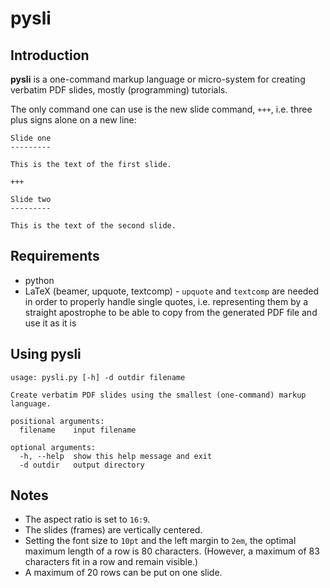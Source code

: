 # pysli

## Introduction

**pysli** is a one-command markup language or micro-system for creating verbatim PDF slides, mostly (programming) tutorials.

The only command one can use is the new slide command, `+++`, i.e. three plus signs alone on a new line:

```
Slide one
---------

This is the text of the first slide.

+++

Slide two
---------

This is the text of the second slide. 

```

## Requirements

* python
* LaTeX (beamer, upquote, textcomp) - `upquote` and `textcomp` are needed in order to properly handle single quotes, 
i.e. representing them by a straight apostrophe to be able to copy from the generated PDF file and use it as it is


## Using pysli

```
usage: pysli.py [-h] -d outdir filename

Create verbatim PDF slides using the smallest (one-command) markup language.

positional arguments:
  filename    input filename

optional arguments:
  -h, --help  show this help message and exit
  -d outdir   output directory
```

## Notes

* The aspect ratio is set to `16:9`.
* The slides (frames) are vertically centered.
* Setting the font size to `10pt` and the left margin to `2em`, the optimal maximum length of a row is 80 characters. 
(However, a maximum of 83 characters fit in a row and remain visible.) 
* A maximum of 20 rows can be put on one slide.
